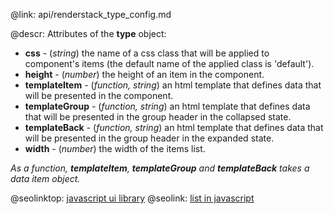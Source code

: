 @link: api/renderstack_type_config.md


@descr:
Attributes of the **type** object:

- **css** - (*string*) the name of a css class that will be applied to component's items (the default name of the applied class is 'default').
- **height** -  (*number*) the height of  an item in the component.
- **templateItem** - (*function, string*) an html template that defines data that will be presented in the component.
- **templateGroup** - (*function, string*) an html template that defines data that will be presented in the group header in the collapsed state.
- **templateBack** - (*function, string*) an html template that defines data that will be presented in the group header in the expanded state.
- **width** -  (*number*) the width of the items list.

<i>As a function,  **templateItem**, **templateGroup** and **templateBack** takes a data item object.</i>

@seolinktop: [javascript ui library](https://webix.com)
@seolink: [list in javascript](https://webix.com/widget/list/)